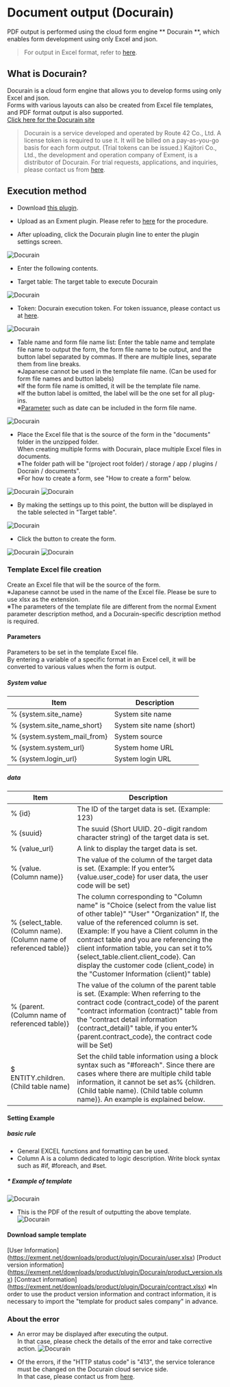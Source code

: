 # Document output (Docurain)
PDF output is performed using the cloud form engine ** Docurain **, which enables form development using only Excel and json.

> For output in Excel format, refer to [here](/plugin_quickstart_document).

## What is Docurain?
Docurain is a cloud form engine that allows you to develop forms using only Excel and json.  
Forms with various layouts can also be created from Excel file templates, and PDF format output is also supported.  
[Click here for the Docurain site](https://docurain.jp/)

> Docurain is a service developed and operated by Route 42 Co., Ltd.
A license token is required to use it. It will be billed on a pay-as-you-go basis for each form output. (Trial tokens can be issued.)
Kajitori Co., Ltd., the development and operation company of Exment, is a distributor of Docurain. For trial requests, applications, and inquiries, please contact us from [here](https://exment.net/docurain).


## Execution method
- Download [this plugin](https://github.com/exment-git/plugin-sample/tree/main/docurain/Docurain).

- Upload as an Exment plugin.
Please refer to [here](/plugin?Id=plugin-upload) for the procedure.

- After uploading, click the Docurain plugin line to enter the plugin settings screen.

![Docurain](img/docurain/docurain_setting3.png)

- Enter the following contents.

- Target table: The target table to execute Docurain

![Docurain](img/docurain/docurain_setting1.png)

- Token: Docurain execution token. For token issuance, please contact us at [here](https://exment.net/inquiry).

![Docurain](img/docurain/docurain_setting2.png)

- Table name and form file name list: Enter the table name and template file name to output the form, the form file name to be output, and the button label separated by commas. If there are multiple lines, separate them from line breaks.  
※Japanese cannot be used in the template file name. (Can be used for form file names and button labels)  
※If the form file name is omitted, it will be the template file name.  
※If the button label is omitted, the label will be the one set for all plug-ins.  
※[Parameter](params.md) such as date can be included in the form file name.

![Docurain](img/docurain/docurain_setting4.png)


- Place the Excel file that is the source of the form in the "documents" folder in the unzipped folder.  
When creating multiple forms with Docurain, place multiple Excel files in documents.  
※The folder path will be "(project root folder) / storage / app / plugins / Docrain / documents".  
※For how to create a form, see "How to create a form" below.  

![Docurain](img/docurain/docurain_setting5.png)
![Docurain](img/docurain/docurain_setting6.png)

- By making the settings up to this point, the button will be displayed in the table selected in "Target table".

![Docurain](img/docurain/docurain_setting7.png)

- Click the button to create the form.

![Docurain](img/docurain/docurain_setting8.png)
![Docurain](img/docurain/docurain_setting9.png)

### Template Excel file creation
Create an Excel file that will be the source of the form.  
※Japanese cannot be used in the name of the Excel file. Please be sure to use xlsx as the extension.  
※The parameters of the template file are different from the normal Exment parameter description method, and a Docurain-specific description method is required.

#### Parameters
Parameters to be set in the template Excel file.  
By entering a variable of a specific format in an Excel cell, it will be converted to various values ​​when the form is output.

##### System value
| Item | Description |
| ---- | ---- |
|% {system.site_name} | System site name |
|% {system.site_name_short} | System site name (short) |
|% {system.system_mail_from} | System source |
|% {system.system_url} | System home URL |
|% {system.login_url} | System login URL |

##### data
| Item | Description |
| ---- | ---- |
|% {id} | The ID of the target data is set. (Example: 123) |
|% {suuid} | The suuid (Short UUID. 20-digit random character string) of the target data is set. |
|% {value_url} | A link to display the target data is set. |
|% {value. (Column name)} | The value of the column of the target data is set. (Example: If you enter% {value.user_code} for user data, the user code will be set) |
|% {select_table. (Column name). (Column name of referenced table)} | The column corresponding to "Column name" is "Choice (select from the value list of other table)" "User" "Organization" If, the value of the referenced column is set. (Example: If you have a Client column in the contract table and you are referencing the client information table, you can set it to% {select_table.client.client_code}. Can display the customer code (client_code) in the "Customer Information (client)" table) |
|% {parent. (Column name of referenced table)} | The value of the column of the parent table is set. (Example: When referring to the contract code (contract_code) of the parent "contract information (contract)" table from the "contract detail information (contract_detail)" table, if you enter% {parent.contract_code}, the contract code will be Set) |
| $ ENTITY.children. (Child table name) | Set the child table information using a block syntax such as "#foreach". Since there are cases where there are multiple child table information, it cannot be set as% {children. (Child table name). (Child table column name)}. An example is explained below. |

#### Setting Example
##### basic rule
- General EXCEL functions and formatting can be used.
- Column A is a column dedicated to logic description. Write block syntax such as #if, #foreach, and #set.

##### * Example of template
![Docurain](img/docurain/docurain_setting10.png)

- This is the PDF of the result of outputting the above template.
![Docurain](img/docurain/docurain_setting11.png)

#### Download sample template
[User Information] (https://exment.net/downloads/product/plugin/Docurain/user.xlsx)
[Product version information] (https://exment.net/downloads/product/plugin/Docurain/product_version.xlsx)
[Contract information] (https://exment.net/downloads/product/plugin/Docurain/contract.xlsx)
※In order to use the product version information and contract information, it is necessary to import the "template for product sales company" in advance.


### About the error
- An error may be displayed after executing the output.  
In that case, please check the details of the error and take corrective action.
![Docurain](img/docurain/docurain_error1.png)

- Of the errors, if the "HTTP status code" is "413", the service tolerance must be changed on the Docurain cloud service side.  
In that case, please contact us from [here](https://exment.net/docurain).